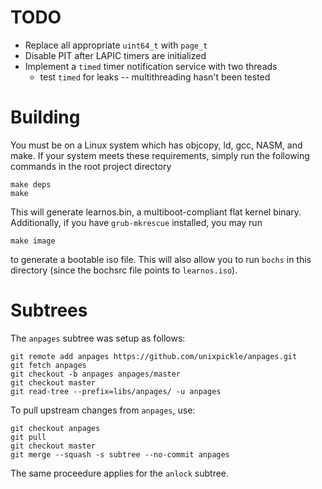 # TODO

 * Replace all appropriate `uint64_t` with `page_t`
 * Disable PIT after LAPIC timers are initialized
 * Implement a `timed` timer notification service with two threads
   * test `timed` for leaks -- multithreading hasn't been tested

# Building

You must be on a Linux system which has objcopy, ld, gcc, NASM, and make. If your system meets these requirements, simply run the following commands in the root project directory

    make deps
    make

This will generate learnos.bin, a multiboot-compliant flat kernel binary. Additionally, if you have `grub-mkrescue` installed, you may run

    make image

to generate a bootable iso file. This will also allow you to run `bochs` in this directory (since the bochsrc file points to `learnos.iso`).

# Subtrees

The `anpages` subtree was setup as follows:

    git remote add anpages https://github.com/unixpickle/anpages.git
    git fetch anpages
    git checkout -b anpages anpages/master
    git checkout master
    git read-tree --prefix=libs/anpages/ -u anpages

To pull upstream changes from `anpages`, use:

    git checkout anpages
    git pull
    git checkout master
    git merge --squash -s subtree --no-commit anpages

The same proceedure applies for the `anlock` subtree.
